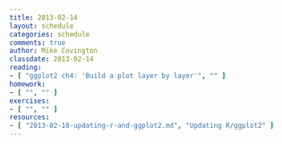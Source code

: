 ```yaml
---
title: 2013-02-14
layout: schedule
categories: schedule
comments: true
author: Mike Covington
classdate: 2013-02-14
reading:
- [ "ggplot2 ch4: 'Build a plot layer by layer'", "" ]
homework:
- [ "", "" ]
exercises:
- [ "", "" ]
resources:
- [ "2013-02-10-updating-r-and-ggplot2.md", "Updating R/ggplot2" ]
---
```


